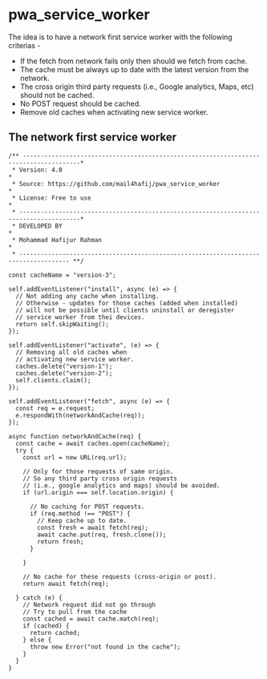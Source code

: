# pwa_service_worker
The idea is to have a network first service worker with the following criterias - 

* If the fetch from network fails only then should we fetch from cache. 
* The cache must be always up to date with the latest version from the network. 
* The cross origin third party requests (i.e., Google analytics, Maps, etc) should not be cached. 
* No POST request should be cached.
* Remove old caches when activating new service worker.

## The network first service worker
```
/** --------------------------------------------------------------------------------------*
 * Version: 4.0                                                                           *
 * Source: https://github.com/mail4hafij/pwa_service_worker                               *
 * License: Free to use                                                                   *
 * ---------------------------------------------------------------------------------------*
 * DEVELOPED BY                                                                           *
 * Mohammad Hafijur Rahman                                                                *
 * ------------------------------------------------------------------------------------ **/

const cacheName = "version-3";

self.addEventListener("install", async (e) => {
  // Not adding any cache when installing.
  // Otherwise - updates for those caches (added when installed)
  // will not be possible until clients uninstall or deregister
  // service worker from thei devices.
  return self.skipWaiting();
});

self.addEventListener("activate", (e) => {
  // Removing all old caches when
  // activating new service worker.
  caches.delete("version-1");
  caches.delete("version-2");
  self.clients.claim();
});

self.addEventListener("fetch", async (e) => {
  const req = e.request;
  e.respondWith(networkAndCache(req));
});

async function networkAndCache(req) {
  const cache = await caches.open(cacheName);
  try {
    const url = new URL(req.url);

    // Only for those requests of same origin.
    // So any third party cross origin requests
    // (i.e., google analytics and maps) should be avoided.
    if (url.origin === self.location.origin) {
     
      // No caching for POST requests.
      if (req.method !== "POST") {
        // Keep cache up to date.
        const fresh = await fetch(req);
        await cache.put(req, fresh.clone());
        return fresh;
      }
      
    }
   
    // No cache for these requests (cross-origin or post).
    return await fetch(req);
   
  } catch (e) {
    // Network request did not go through
    // Try to pull from the cache
    const cached = await cache.match(req);
    if (cached) {
      return cached;
    } else {
      throw new Error("not found in the cache");
    }
  }
}
```
